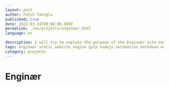```yaml
---
layout: post
author: Fatih Tatoğlu
published: true
date: 2022-03-24T00:00:00.000Z
permalink: ./en/projects/enginaer.html
language: en

description: I will try to explain the purpose of the Enginaer site engine project and the source of motivation behind it.
tags: enginaer static_website_engine gulp nodejs automation markdown mustache markedjs
category: projects
---
```


# Enginær
